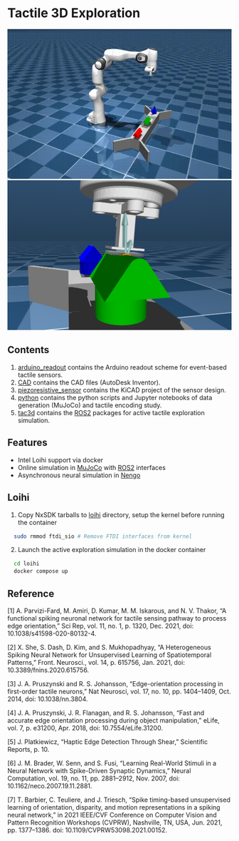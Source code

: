 # Tactile 3D Exploration
![Cover](./docs/cover.gif "Robot Touch")
![Contact](./docs/soft_contact.png "Soft Contact")

## Contents
1. [arduino_readout](arduino_readout) contains the Arduino readout scheme for event-based tactile sensors.
2. [CAD](CAD/) contains the CAD files (AutoDesk Inventor).
3. [piezoresistive_sensor](piezoresistive_sensor/) contains the KiCAD project of the sensor design.
4. [python](python/) contains the python scripts and Jupyter notebooks of data generation (MuJoCo) and tactile encoding study.
5. [tac3d](tac3d/) contains the [ROS2](https://docs.ros.org/en/humble/index.html) packages for active tactile exploration simulation.

## Features
- Intel Loihi support via docker
- Online simulation in [MuJoCo](https://mujoco.org/) with [ROS2](https://www.ros.org/) interfaces
- Asynchronous neural simulation in [Nengo](https://www.nengo.ai/)

## Loihi
1. Copy NxSDK tarballs to [loihi](loihi/) directory, setup the kernel before running the container
  ```bash
    sudo rmmod ftdi_sio # Remove FTDI interfaces from kernel
  ```
2. Launch the active exploration simulation in the docker container
  ```bash
    cd loihi
    docker compose up
  ```
## Reference
[1] A. Parvizi-Fard, M. Amiri, D. Kumar, M. M. Iskarous, and N. V. Thakor, “A functional spiking neuronal network for tactile sensing pathway to process edge orientation,” Sci Rep, vol. 11, no. 1, p. 1320, Dec. 2021, doi: 10.1038/s41598-020-80132-4.

[2] X. She, S. Dash, D. Kim, and S. Mukhopadhyay, “A Heterogeneous Spiking Neural Network for Unsupervised Learning of Spatiotemporal Patterns,” Front. Neurosci., vol. 14, p. 615756, Jan. 2021, doi: 10.3389/fnins.2020.615756.

[3] J. A. Pruszynski and R. S. Johansson, “Edge-orientation processing in first-order tactile neurons,” Nat Neurosci, vol. 17, no. 10, pp. 1404–1409, Oct. 2014, doi: 10.1038/nn.3804.

[4] J. A. Pruszynski, J. R. Flanagan, and R. S. Johansson, “Fast and accurate edge orientation processing during object manipulation,” eLife, vol. 7, p. e31200, Apr. 2018, doi: 10.7554/eLife.31200.

[5] J. Platkiewicz, “Haptic Edge Detection Through Shear,” Scientific Reports, p. 10.

[6] J. M. Brader, W. Senn, and S. Fusi, “Learning Real-World Stimuli in a Neural Network with Spike-Driven Synaptic Dynamics,” Neural Computation, vol. 19, no. 11, pp. 2881–2912, Nov. 2007, doi: 10.1162/neco.2007.19.11.2881.

[7] T. Barbier, C. Teuliere, and J. Triesch, “Spike timing-based unsupervised learning of orientation, disparity, and motion representations in a spiking neural network,” in 2021 IEEE/CVF Conference on Computer Vision and Pattern Recognition Workshops (CVPRW), Nashville, TN, USA, Jun. 2021, pp. 1377–1386. doi: 10.1109/CVPRW53098.2021.00152.
